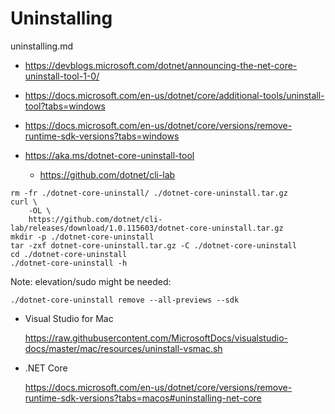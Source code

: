 # Uninstalling 

uninstalling.md

*   https://devblogs.microsoft.com/dotnet/announcing-the-net-core-uninstall-tool-1-0/

*   https://docs.microsoft.com/en-us/dotnet/core/additional-tools/uninstall-tool?tabs=windows

*   https://docs.microsoft.com/en-us/dotnet/core/versions/remove-runtime-sdk-versions?tabs=windows

*   https://aka.ms/dotnet-core-uninstall-tool

    *   https://github.com/dotnet/cli-lab

```
rm -fr ./dotnet-core-uninstall/ ./dotnet-core-uninstall.tar.gz 
curl \
    -OL \
    https://github.com/dotnet/cli-lab/releases/download/1.0.115603/dotnet-core-uninstall.tar.gz
mkdir -p ./dotnet-core-uninstall
tar -zxf dotnet-core-uninstall.tar.gz -C ./dotnet-core-uninstall
cd ./dotnet-core-uninstall
./dotnet-core-uninstall -h
```

Note: elevation/sudo might be needed:

```
./dotnet-core-uninstall remove --all-previews --sdk
```

*   Visual Studio for Mac

    https://raw.githubusercontent.com/MicrosoftDocs/visualstudio-docs/master/mac/resources/uninstall-vsmac.sh

*   .NET Core

    https://docs.microsoft.com/en-us/dotnet/core/versions/remove-runtime-sdk-versions?tabs=macos#uninstalling-net-core


